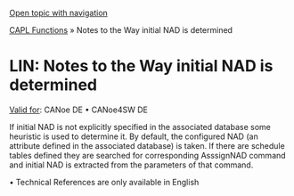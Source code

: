 [Open topic with navigation](../../../../CANoeDEFamily.htm#Topics/CAPLFunctions/LIN/CAPLfunctionsLINInitialNad.md)

[CAPL Functions](../CAPLfunctions.md) » Notes to the Way initial NAD is determined

# LIN: Notes to the Way initial NAD is determined

[Valid for](../../Shared/FeatureAvailability.md):  CANoe DE • CANoe4SW DE

If initial NAD is not explicitly specified in the associated database some heuristic is used to determine it. By default, the configured NAD (an attribute defined in the associated database) is taken. If there are schedule tables defined they are searched for corresponding AsssignNAD command and initial NAD is extracted from the parameters of that command.

•  Technical References are only available in English

